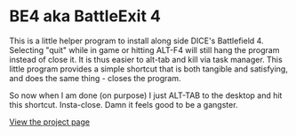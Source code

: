 BE4 aka BattleExit 4
===

This is a little helper program to install along side DICE's Battlefield 4. 
Selecting "quit" while in game or hitting ALT-F4 will still hang the program instead of close it. 
It is thus easier to alt-tab and kill via task manager. This little program provides a simple shortcut 
that is both tangible and satisfying, and does the same thing - closes the program.

So now when I am done (on purpose) I just ALT-TAB to the desktop and hit this shortcut. Insta-close. Damn it feels good to be a gangster.

[View the project page](http://benmcnelly.github.io/BE4 "BE4 - BattleExit 4")
